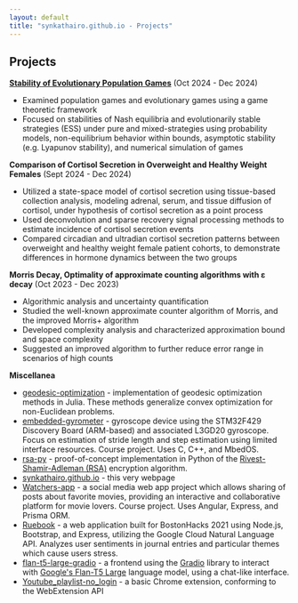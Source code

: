 ```yaml
---
layout: default
title: "synkathairo.github.io - Projects"
---
```


## Projects

[**Stability of Evolutionary Population Games**](https://github.com/synkathairo/evolutionary_game_strategies) (Oct 2024 - Dec 2024)
- Examined population games and evolutionary games using a game theoretic framework
- Focused on stabilities of Nash equilibria and evolutionarily stable strategies (ESS) under pure and mixed-strategies using probability models, non-equilibrium behavior within bounds, asymptotic stability (e.g. Lyapunov stability), and numerical simulation of games

**Comparison of Cortisol Secretion in Overweight and Healthy Weight Females** (Sept 2024 - Dec 2024)
- Utilized a state-space model of cortisol secretion using tissue-based collection analysis, modeling adrenal, serum, and tissue diffusion of cortisol, under hypothesis of cortisol secretion as a point process
- Used deconvolution and sparse recovery signal processing methods to estimate incidence of cortisol secretion events
- Compared circadian and ultradian cortisol secretion patterns between overweight and healthy weight female patient cohorts, to demonstrate differences in hormone dynamics between the two groups

**Morris Decay, Optimality of approximate counting algorithms with ε decay** (Oct 2023 - Dec 2023)
- Algorithmic analysis and uncertainty quantification
- Studied the well-known approximate counter algorithm of Morris, and the improved Morris+ algorithm
- Developed complexity analysis and characterized approximation bound and space complexity
- Suggested an improved algorithm to further reduce error range in scenarios of high counts

**Miscellanea**
- [geodesic-optimization](https://github.com/synkathairo/geodesic-optimization) - implementation of geodesic optimization methods in Julia. These methods generalize convex optimization for non-Euclidean problems.
- [embedded-gyrometer](https://synkathairo.github.io/embedded-gyrometer/) - gyroscope device using the STM32F429 Discovery Board (ARM-based) and associated L3GD20 gyroscope. Focus on estimation of stride length and step estimation using limited interface resources. Course project. Uses C, C++, and MbedOS.
- [rsa-py](https://github.com/synkathairo/rsa-py) - proof-of-concept implementation in Python of the [Rivest-Shamir-Adleman (RSA)](https://en.wikipedia.org/wiki/RSA_(cryptosystem)) encryption algorithm.
- [synkathairo.github.io](https://github.com/synkathairo/synkathairo.github.io) - this very webpage
- [Watchers-app](https://github.com/watchers-cs673/Watchers-app) - a social media web app project which allows sharing of posts about favorite movies, providing an interactive and collaborative platform for movie lovers. Course project. Uses Angular, Express, and Prisma ORM.
- [Ruebook](https://github.com/synkathairo/ruebook) - a web application built for BostonHacks 2021 using Node.js, Bootstrap, and Express, utilizing the Google Cloud Natural Language API. Analyzes user sentiments in journal entries and particular themes which cause users stress.
- [flan-t5-large-gradio](https://huggingface.co/spaces/synkathairo/flan-t5-large-gradio) - a frontend using the [Gradio](https://gradio.app/) library to interact with [Google's Flan-T5 Large](https://huggingface.co/google/flan-t5-large) language model, using a chat-like interface.
- [Youtube_playlist-no_login](https://github.com/synkathairo/Youtube_playlist-no_login) - a basic Chrome extension, conforming to the WebExtension API
